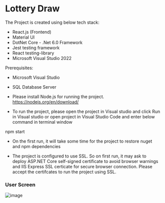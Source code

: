 # Lottery Draw

The Project is created using below tech stack:
- React.js (Frontend)
- Material UI
- DotNet Core - .Net 6.0 Framework
- Jest testing framework
- React testing-library
- Microsoft Visual Studio 2022


Prerequisites:

- Microsoft Visual Studio
- SQL Database Server
- Please install Node.js for running the project. 
  https://nodejs.org/en/download/

- To run the project, please open the project in Visual studio and click Run in Visual studio or open project in Visual Studio Code and enter below command in terminal window 

npm start

- On the first run, it will take some time for the project to restore nuget and npm dependencies

- The project is configured to use SSL. So on first run, it may ask to deploy ASP.NET Core self-signed certificate to avoid browser warnings and IIS Express SSL certicate for secure browser connection. Please accept the certifcates to run the project using SSL.




### User Screen

![image](https://user-images.githubusercontent.com/61348196/202344519-556ecfc9-b8ce-4e9b-b1a5-3ce27e5ebad5.png)
